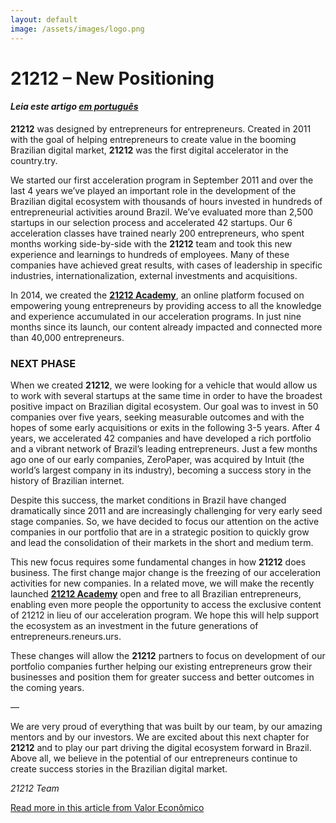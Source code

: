 ```yaml
---
layout: default
image: /assets/images/logo.png
---
```


# 21212 – New Positioning

#### _Leia este artigo [em português](/)_

**21212** was designed by entrepreneurs for entrepreneurs. Created in 2011 with the goal of helping entrepreneurs to create value in the booming Brazilian digital market, **21212** was the first digital accelerator in the country.try.

We started our first acceleration program in September 2011 and over the last 4 years we’ve played an important role in the development of the Brazilian digital ecosystem with thousands of hours invested in hundreds of entrepreneurial activities around Brazil. We’ve evaluated more than 2,500 startups in our selection process and accelerated 42 startups. Our 6 acceleration classes have trained nearly 200 entrepreneurs, who spent months working side-by-side with the **21212** team and took this new experience and learnings to hundreds of employees. Many of these companies have achieved great results, with cases of leadership in specific industries, internationalization, external investments and acquisitions.

In 2014, we created the **[21212 Academy](https://academy.21212.com/)**, an online platform focused on empowering young entrepreneurs by providing access to all the knowledge and experience accumulated in our acceleration programs. In just nine months since its launch, our content already impacted and connected more than 40,000 entrepreneurs.

### NEXT PHASE

When we created **21212**, we were looking for a vehicle that would allow us to work with several startups at the same time in order to have the broadest positive impact on Brazilian digital ecosystem. Our goal was to invest in 50 companies over five years, seeking measurable outcomes and with the hopes of some early acquisitions or exits in the following 3-5 years. After 4 years, we accelerated 42 companies and have developed a rich portfolio and a vibrant network of Brazil’s leading entrepreneurs. Just a few months ago one of our early companies, ZeroPaper, was acquired by Intuit (the world’s largest company in its industry), becoming a success story in the history of Brazilian internet.

Despite this success, the market conditions in Brazil have changed dramatically since 2011 and are increasingly challenging for very early seed stage companies. So, we have decided to focus our attention on the active companies in our portfolio that are in a strategic position to quickly grow and lead the consolidation of their markets in the short and medium term.

This new focus requires some fundamental changes in how **21212** does business. The first change major change is the freezing of our acceleration activities for new companies. In a related move, we will make the recently launched **[21212 Academy](https://academy.21212.com/)** open and free to all Brazilian entrepreneurs, enabling even more people the opportunity to access the exclusive content of 21212 in lieu of our acceleration program. We hope this will help support the ecosystem as an investment in the future generations of entrepreneurs.reneurs.urs.

These changes will allow the **21212** partners to focus on development of our portfolio companies further helping our existing entrepreneurs grow their businesses and position them for greater success and better outcomes in the coming years.

—

We are very proud of everything that was built by our team, by our amazing mentors and by our investors. We are excited about this next chapter for **21212** and to play our part driving the digital ecosystem forward in Brazil. Above all, we believe in the potential of our entrepreneurs continue to create success stories in the Brazilian digital market.

_21212 Team_

[Read more in this article from Valor Econômico]( http://www.valor.com.br/empresas/4117104/aceleradora-de-startups-carioca-passa-se-concentrar-em-gestao)